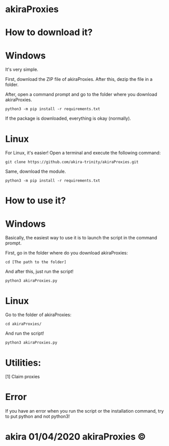# akiraProxies

# How to download it?

# Windows

It's very simple.

First, download the ZIP file of akiraProxies. After this, dezip the file in a folder.

After, open a command prompt and go to the folder where you download akiraProxies.

```
python3 -m pip install -r requirements.txt
```
If the package is downloaded, everything is okay (normally).

# Linux

For Linux, it's easier! Open a terminal and execute the following command:

```
git clone https://github.com/akira-trinity/akiraProxies.git
```

Same, download the module.

```
python3 -m pip install -r requirements.txt
```

# How to use it?

# Windows

Basically, the easiest way to use it is to launch the script in the command prompt.

First, go in the folder where do you download akiraProxies:

```
cd [The path to the folder]
```
And after this, just run the script!

```
python3 akiraProxies.py
```

# Linux

Go to the folder of akiraProxies:

```
cd akiraProxies/
```

And run the script!

```
python3 akiraProxies.py
```

# Utilities:

[1] Claim proxies




# Error


If you have an error when you run the script or the installation command, try to put python and not python3!








# akira 01/04/2020  akiraProxies ©
